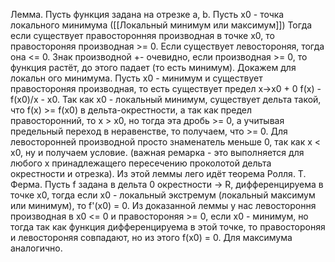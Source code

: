 Лемма. Пусть функция задана на отрезке a, b. Пусть x0 - точка локального минимума ([[Локальный минимум или максимум]])
Тогда если существует правосторонняя производная в точке x0, то правостороняя производная >= 0.
Если существует левостороняя, тогда она <= 0.
Знак производной +- очевидно, если производная >= 0, то функция растёт, до этого падает (то есть минимум).
Докажем для локальн ого минимума.
Пусть x0 - минимум и существует правостороняя производная, то есть существует предел x->x0 + 0 f(x) - f(x0)/x - x0.
Так как x0 - локальный минимум, существует дельта такой, что f(x) >= f(x0) в дельта-окрестности, а так как предел правосторонний, то x > x0, но тогда эта дробь >= 0, а учитывая предельный переход в неравенстве, то получаем, что >= 0.
Для левосторонней производной просто знаменатель меньше 0, так как x < x0, ну и получаем условие.
(важная ремарка - это выполняется для любого х принадлежащего пересечению проколотой дельта окрестности и отрезка).
Из этой леммы лего идёт теорема Ролля.
Т. Ферма. Пусть f задана в дельта 0 окрестности -> R, дифференцируема в точке x0, тогда если x0 - локальный экстремум (локальный максимум или минимум), то f'(x0) = 0.
Из доказанной леммы у нас левостороння производная в x0 <= 0 и правостороняя >= 0, если x0 - минимум, но тогда так как функция дифференцируема в этой точке, то правостороняя и левостороняя совпадают, но из этого f(x0) = 0.
Для максимума аналогично.
